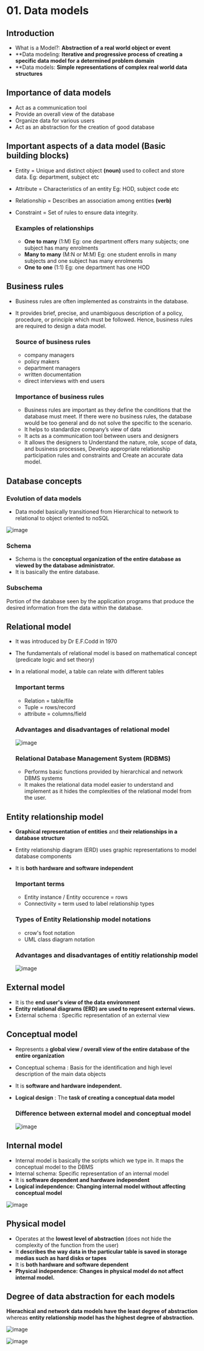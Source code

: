 # 01. Data models

## Introduction
- What is a Model?: **Abstraction of a real world object or event**
- **Data modeling: **Iterative and progressive process of creating a specific data model for a determined problem
domain**
- **Data models: **Simple representations of complex real world data structures**

## Importance of data models
- Act as a communication tool
- Provide an overall view of the database
- Organize data for various users
- Act as an abstraction for the creation of good database

## Important aspects of a data model (Basic building blocks)
- Entity = Unique and distinct object **(noun)** used to collect and store data. Eg: department, subject etc
- Attribute = Characteristics of an entity Eg: HOD, subject code etc
- Relationship = Describes an association among entities **(verb)**
- Constraint = Set of rules to ensure data integrity.

  ### Examples of relationships
  - **One to many** (1:M) Eg: one department offers many subjects; one subject has many enrolments
  - **Many to many** (M:N or M:M) Eg: one student enrolls in many subjects and one subject has many enrolments
  - **One to one** (1:1) Eg: one department has one HOD
 

## Business rules
- Business rules are often implemented as constraints in the database.
- It provides brief, precise, and unambiguous description of a policy, procedure, or principle which must be followed. Hence, business rules are required to design a data model.

  ### Source of business rules
  - company managers
  - policy makers
  - department managers
  - written documentation
  - direct interviews with end users
  
  ### Importance of business rules
  - Business rules are important as they define the conditions that the database must meet. If there were no business rules, the database would be too general and do not solve the specific to the scenario.
  - It helps to standardize company’s view of data
  - It acts as a communication tool between users and designers
  - It allows the designers to Understand the nature, role, scope of data, and business processes, Develop appropriate relationship participation rules and constraints and Create an accurate data model.

## Database concepts

  ### Evolution of data models
  - Data model basically transitioned from Hierarchical to network to relational to object oriented to noSQL
  
  ![image](https://github.com/Fong20/Learning-repository/assets/150316121/a7d1803c-55e8-4352-a053-2b8c4e6762ef)

  ### Schema
  - Schema is the **conceptual organization of the entire database as viewed by the database administrator.**
  - It is basically the entire database.
  
  ### Subschema
  Portion of the database seen by the application programs that produce the desired information from the data within the
  database.

## Relational model
- It was introduced by Dr E.F.Codd in 1970
- The fundamentals of relational model is based on mathematical concept (predicate logic and set theory)
- In a relational model, a table can relate with different tables

  ### Important terms
  - Relation = table/file
  - Tuple = rows/record
  - attribute = columns/field

  ### Advantages and disadvantages of relational model
  
  ![image](https://github.com/Fong20/Learning-repository/assets/150316121/6d561293-9398-4e0b-ad44-5f3ba0a5b835)

  ### Relational Database Management System (RDBMS)
  - Performs basic functions provided by hierarchical and network DBMS systems
  - It makes the relational data model easier to understand and implement as it hides the complexities of the relational model from the user.

## Entity relationship model
- **Graphical representation of entities** and **their relationships in a database structure**
- Entity relationship diagram (ERD) uses graphic representations to model database components
- It is **both hardware and software independent**

  ### Important terms
  - Entity instance / Entity occurence = rows
  - Connectivity = term used to label relationship types

  ### Types of Entity Relationship model notations
  - crow's foot notation
  - UML class diagram notation
    
  ### Advantages and disadvantages of entitiy relationship model
  
  ![image](https://github.com/Fong20/Learning-repository/assets/150316121/224dc9c5-5eb3-4402-9529-ec597c6f4125)

## External model
- It is the **end user's view of the data environment**
- **Entity relational diagrams (ERD) are used to represent external views.**
- External schema : Specific representation of an external view

## Conceptual model
- Represents a **global view / overall view of the entire database of the entire organization**
- Conceptual schema : Basis for the identification and high level description of the main data objects
- It is **software and hardware independent.**
- **Logical design** : The **task of creating a conceptual data model**

  ### Difference between external model and conceptual model
  ![image](https://github.com/Fong20/Learning-repository/assets/150316121/1b2c9df2-b3ff-4317-842e-41b9b32f538e)

## Internal model
- Internal model is basically the scripts which we type in. It maps the conceptual model to the DBMS
- Internal schema: Specific representation of an internal model
- It is **software dependent and hardware independent**
- **Logical independence:** **Changing internal model without affecting conceptual model**

![image](https://github.com/Fong20/Learning-repository/assets/150316121/f5693c96-8abc-4cca-85a6-e015b2bf961a)

## Physical model
- Operates at the **lowest level of abstraction** (does not hide the complexity of the function from the user)
- It **describes the way data in the particular table is saved in storage medias such as hard disks or tapes**
- It is **both hardware and software dependent**
- **Physical independence:** **Changes in physical model do not affect internal model.**

## Degree of data abstraction for each models
**Hierachical and network data models have the least degree of abstraction** whereas **entity relationship model has the highest degree of abstraction.**
  
![image](https://github.com/Fong20/Learning-repository/assets/150316121/1bc5e06c-c612-4986-becb-7429f1a400d8)

![image](https://github.com/Fong20/Learning-repository/assets/150316121/ac39e855-dfe7-47a0-8814-821973b4c214)


